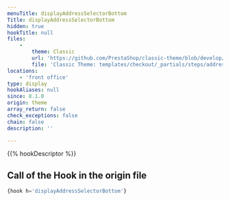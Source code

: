 ```yaml
---
menuTitle: displayAddressSelectorBottom
Title: displayAddressSelectorBottom
hidden: true
hookTitle: null
files:
    -
        theme: Classic
        url: 'https://github.com/PrestaShop/classic-theme/blob/develop/templates/checkout/_partials/steps/addresses.tpl'
        file: 'Classic Theme: templates/checkout/_partials/steps/addresses.tpl'
locations:
    - 'front office'
type: display
hookAliases: null
since: 8.1.0
origin: theme
array_return: false
check_exceptions: false
chain: false
description: ''

---
```


{{% hookDescriptor %}}

## Call of the Hook in the origin file

```php
{hook h='displayAddressSelectorBottom'}
```
